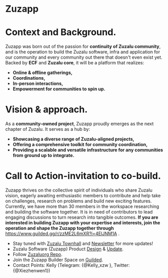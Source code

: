 # Zuzapp
# Context and Background.
Zuzapp was born out of the passion for **continuity of Zuzalu community**, and is the operation to build the Zuzalu software, infra and application for our community and every community out there that doesn't even exist yet. Backed by **ECF** and **Zuzalu core**, it will be a platform that realizes:
  - **Online & offline gatherings,**
  - **Coordinations,**
  - **In-person interactions,**
  - **Empowerment for communities to spin up.**

# Vision & approach.
As a **community-owned project**, Zuzapp proudly emerges as the next chapter of Zuzalu. It serves as a hub by: 
  - **Showcasing a diverse range of Zuzalu-aligned projects,**
  - **Offering a comprehensive toolkit for community coordination,**
  - **Providing a scalable and versatile infrastructure for any communities from ground up to integrate.**

# Call to Action-invitation to co-build.
Zuzapp thrives on the collective spirit of individuals who share Zuzalu vision, eagerly awaiting enthusiastic members to contribute and help take on challenges, research on problems and build new exciting features. Currently, we have more than 30 members in the workspace researching and building the software together. It is in need of contributors to lead engaging discussions to turn research into tangible outcomes. **If you are interested in building Zuzapp with your expertise and interests, join the operation and shape the Zuzapp together through** https://www.guilded.gg/r/zzME2L6mXR?i=4ElJNM1A .

- Stay tuned with [Zuzalu Townhall](https://zuzalu.city/full-program) and [Newsletter](https://zuzalu.notion.site/Zuzalu-Newsletters-ad07a651a2414c0b9728ce0837492d82) for more updates!
- Zuzalu Software (Zuzapp) Product [Design](https://www.figma.com/file/OflHeW74E7e90FHxXKJ1w7/Zuzapp?type=whiteboard&node-id=0-1&t=tQ1Cem0bi8WyRxyI-0) & [Update](https://www.craft.me/s/75SOUVY42yfU3q).
- Follow [Zuzaluorg Repo](https://github.com/zuzaluorg/zuzalu).
- Join the Zuzapp Builder Space on [Guilded](https://www.guilded.gg/r/zzME2L6mXR?i=4ElJNM1A).
- Contact Points: Kelly
(Telegram: {@Kelly_xzw }, Twitter: {@Xiezhenwen1})
